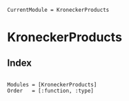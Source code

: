 ```@meta
CurrentModule = KroneckerProducts
```
# KroneckerProducts

## Index
```@index
```

```@autodocs
Modules = [KroneckerProducts]
Order   = [:function, :type]
```